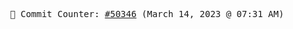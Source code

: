 <p align="center">
    <samp>
        📮 Commit Counter: <a href="https://github.com/Javascript-void0/Javascript-void0/commits/main">#50346</a> (March 14, 2023 @ 07:31 AM)
    </samp>
</p>